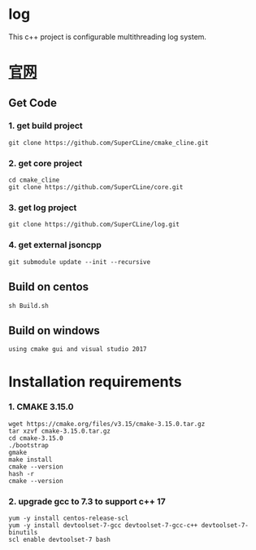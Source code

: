 # log
This c++ project is  configurable multithreading log system.

# [官网](https://www.supercline.com/)

## Get Code
### 1. get build project
	git clone https://github.com/SuperCLine/cmake_cline.git
### 2. get core project
	cd cmake_cline
	git clone https://github.com/SuperCLine/core.git
### 3. get log project
	git clone https://github.com/SuperCLine/log.git
### 4. get external jsoncpp
	git submodule update --init --recursive
## Build on centos
	sh Build.sh

## Build on windows
	using cmake gui and visual studio 2017

# Installation requirements
### 1. CMAKE 3.15.0
	wget https://cmake.org/files/v3.15/cmake-3.15.0.tar.gz 
	tar xzvf cmake-3.15.0.tar.gz
	cd cmake-3.15.0
	./bootstrap
	gmake
	make install
	cmake --version
	hash -r
	cmake --version
### 2. upgrade gcc to 7.3 to support c++ 17
	yum -y install centos-release-scl
	yum -y install devtoolset-7-gcc devtoolset-7-gcc-c++ devtoolset-7-binutils
	scl enable devtoolset-7 bash